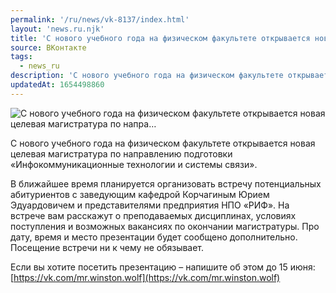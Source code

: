 ```yaml
---
permalink: '/ru/news/vk-8137/index.html'
layout: 'news.ru.njk'
title: 'С нового учебного года на физическом факультете открывается новая целевая магистратура по напра…'
source: ВКонтакте
tags:
  - news_ru
description: 'С нового учебного года на физическом факультете открывается новая целевая магистратура по напра…'
updatedAt: 1654498860
---
```

![С нового учебного года на физическом факультете открывается новая целевая магистратура по напра…](https://sun9-16.userapi.com/s/v1/ig2/ipKcZd-DbwJpBmBap14PFi-ISxgR58uh-flD1EuUIFZFKwPb-2VfHzuUIjReq4Jfp3C_zzZhjQVxGZcsCJsIvWHn.jpg?size=910x500&quality=96&type=album)

С нового учебного года на физическом факультете открывается новая целевая магистратура по направлению подготовки «Инфокоммуникационные технологии и системы связи».

В ближайшее время планируется организовать встречу потенциальных абитуриентов с заведующим кафедрой Корчагиным Юрием Эдуардовичем и представителями предприятия НПО «РИФ».
На встрече вам расскажут о преподаваемых дисциплинах, условиях поступления и возможных вакансиях по окончании магистратуры.
Про дату, время и место презентации будет сообщено дополнительно. Посещение встречи ни к чему не обязывает.

Если вы хотите посетить презентацию – напишите об этом до 15 июня: [https://vk.com/mr.winston.wolf](https://vk.com/mr.winston.wolf)
